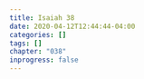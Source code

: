 ```yaml
---
title: Isaiah 38
date: 2020-04-12T12:44:44-04:00
categories: []
tags: []
chapter: "038"
inprogress: false
---
```


